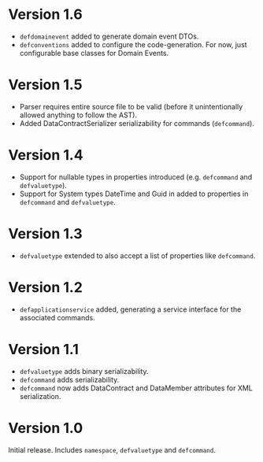 # Version 1.6
* `defdomainevent` added to generate domain event DTOs.
* `defconventions` added to configure the code-generation. For now, just configurable base classes for Domain Events.

# Version 1.5
* Parser requires entire source file to be valid (before it unintentionally allowed anything to follow the AST).
* Added DataContractSerializer serializability for commands (`defcommand`).

# Version 1.4
* Support for nullable types in properties introduced (e.g. `defcommand` and `defvaluetype`).
* Support for System types DateTime and Guid in added to properties in `defcommand` and `defvaluetype`.

# Version 1.3
* `defvaluetype` extended to also accept a list of properties like `defcommand`.

# Version 1.2
* `defapplicationservice` added, generating a service interface for the associated commands.

# Version 1.1
* `defvaluetype` adds binary serializability.
* `defcommand` adds serializability.
* `defcommand` now adds DataContract and DataMember attributes for XML serialization.

# Version 1.0
Initial release.
Includes `namespace`, `defvaluetype` and `defcommand`.
